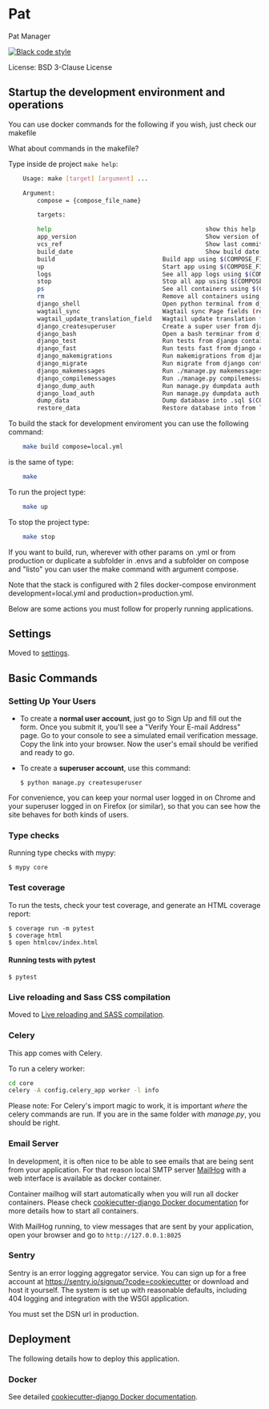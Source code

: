 # Pat

Pat Manager

[![Black code style](https://img.shields.io/badge/code%20style-black-000000.svg)](https://github.com/ambv/black)

License: BSD 3-Clause License


## Startup the development environment and operations

You can use docker commands for the following if you wish, just check our makefile

What about commands in the makefile?

Type inside de project ```make help```:

```bash
    Usage: make [target] [argument] ...

    Argument:
        compose = {compose_file_name}

        targets:

        help                                           show this help
        app_version                                    Show version of webapp
        vcs_ref                                        Show last commit ref
        build_date                                     Show build date
        build                              Build app using $(COMPOSE_FILE_DEV)
        up                                 Start app using $(COMPOSE_FILE_DEV)
        logs                               See all app logs using $(COMPOSE_FILE_DEV)
        stop                               Stop all app using $(COMPOSE_FILE_DEV)
        ps                                 See all containers using $(COMPOSE_FILE_DEV)
        rm                                 Remove all containers using $(COMPOSE_FILE_DEV)
        django_shell                       Open python terminal from django $(COMPOSE_FILE_DEV)
        wagtail_sync                       Wagtail sync Page fields (repeat every time you add a new language and to update the wagtailcore_page translations) $(COMPOSE_FILE_DEV)
        wagtail_update_translation_field   Wagtail update translation fields, user this command first $(COMPOSE_FILE_DEV)
        django_createsuperuser             Create a super user from django $(COMPOSE_FILE_DEV)
        django_bash                        Open a bash terminar from django container using $(COMPOSE_FILE_DEV)
        django_test                        Run tests from django container using $(COMPOSE_FILE_DEV)
        django_fast                        Run tests fast from django container using $(COMPOSE_FILE_DEV)
        django_makemigrations              Run makemigrations from django container using $(COMPOSE_FILE_DEV)
        django_migrate                     Run migrate from django container using $(COMPOSE_FILE_DEV)
        django_makemessages                Run ./manage.py makemessages $(COMPOSE_FILE_DEV)
        django_compilemessages             Run ./manage.py compilemessages $(COMPOSE_FILE_DEV)
        django_dump_auth                   Run manage.py dumpdata auth --indent=2 $(COMPOSE_FILE_DEV)
        django_load_auth                   Run manage.py dumpdata auth --indent=2 $(COMPOSE_FILE_DEV)
        dump_data                          Dump database into .sql $(COMPOSE_FILE_DEV)
        restore_data                       Restore database into from latest.sql file $(COMPOSE_FILE_DEV)

```

To build the stack for development enviroment you can use the following command:

```bash
    make build compose=local.yml
```

is the same of type:

```bash
    make
```

To run the project type:

```bash
    make up
```

To stop the project type:

```bash
    make stop
```

If you want to build, run, wherever with other params on .yml or from production or duplicate a subfolder in .envs and a subfolder on compose and "listo" you can user the make command with argument compose.

Note that the stack is configured with 2 files docker-compose environment development=local.yml and production=production.yml.

Below are some actions you must follow for properly running applications.

## Settings

Moved to [settings](http://cookiecutter-django.readthedocs.io/en/latest/settings.html).

## Basic Commands

### Setting Up Your Users

-   To create a **normal user account**, just go to Sign Up and fill out the form. Once you submit it, you'll see a "Verify Your E-mail Address" page. Go to your console to see a simulated email verification message. Copy the link into your browser. Now the user's email should be verified and ready to go.

-   To create a **superuser account**, use this command:

        $ python manage.py createsuperuser

For convenience, you can keep your normal user logged in on Chrome and your superuser logged in on Firefox (or similar), so that you can see how the site behaves for both kinds of users.

### Type checks

Running type checks with mypy:

    $ mypy core

### Test coverage

To run the tests, check your test coverage, and generate an HTML coverage report:

    $ coverage run -m pytest
    $ coverage html
    $ open htmlcov/index.html

#### Running tests with pytest

    $ pytest

### Live reloading and Sass CSS compilation

Moved to [Live reloading and SASS compilation](https://cookiecutter-django.readthedocs.io/en/latest/developing-locally.html#sass-compilation-live-reloading).

### Celery

This app comes with Celery.

To run a celery worker:

``` bash
cd core
celery -A config.celery_app worker -l info
```

Please note: For Celery's import magic to work, it is important *where* the celery commands are run. If you are in the same folder with *manage.py*, you should be right.

### Email Server

In development, it is often nice to be able to see emails that are being sent from your application. For that reason local SMTP server [MailHog](https://github.com/mailhog/MailHog) with a web interface is available as docker container.

Container mailhog will start automatically when you will run all docker containers.
Please check [cookiecutter-django Docker documentation](http://cookiecutter-django.readthedocs.io/en/latest/deployment-with-docker.html) for more details how to start all containers.

With MailHog running, to view messages that are sent by your application, open your browser and go to `http://127.0.0.1:8025`

### Sentry

Sentry is an error logging aggregator service. You can sign up for a free account at <https://sentry.io/signup/?code=cookiecutter> or download and host it yourself.
The system is set up with reasonable defaults, including 404 logging and integration with the WSGI application.

You must set the DSN url in production.

## Deployment

The following details how to deploy this application.

### Docker

See detailed [cookiecutter-django Docker documentation](http://cookiecutter-django.readthedocs.io/en/latest/deployment-with-docker.html).
